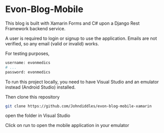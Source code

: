 # Evon-Blog-Mobile

This blog is built with Xamarin Forms and C# upon a Django Rest Framework backend service.

A user is required to login or signup to use the application. Emails are not verified, so any email (valid or invalid) works.

For testing purposes,

```bash
username: evonmedics
# ...
password: evonmedics
```

To run this project locally, you need to have Visual Studio and an emulator instead (Android Studio) installed.

Then clone this repository

```bash
git clone https://github.com/Johndiddles/evon-blog-mobile-xamarin
```

open the folder in Visual Studio

Click on run to open the mobile application in your emulator
